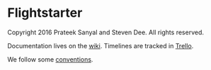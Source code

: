# Flightstarter

Copyright 2016 Prateek Sanyal and Steven Dee. All rights reserved.

Documentation lives on the [wiki](https://github.com/prateeksan/flightstarter/wiki). Timelines are tracked in [Trello](https://trello.com/b/UGVezERW/mainboard).

We follow some [conventions](https://github.com/prateeksan/flightstarter/wiki/Conventions).
